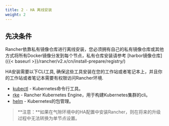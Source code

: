 ```yaml
---
title: 2 - HA 离线安装
weight: 2
---
```


## 先决条件

Rancher依靠私有镜像仓库进行离线安装，您必须拥有自己的私有镜像仓库或其他方式将所有Docker镜像分发到每个节点，私有仓库安装请参考 [harbor镜像仓库]({{< baseurl >}}/rancher/v2.x/cn/install-prepare/registry/)

HA安装需要以下CLI工具, 确保这些工具安装在您的工作站或者笔记本上，并且你的工作站或者笔记本需要有权限访问Rancher环境.

- [kubectl](https://kubernetes.io/docs/tasks/tools/install-kubectl/#install-kubectl) - Kubernetes命令行工具。
- [rke](https://rancher.com/docs/rke/v0.1.x/en/installation/) - Rancher Kubernetes Engine，用于构建Kubernetes集群的cli。
- [helm](https://docs.helm.sh/using_helm/#installing-helm) - Kubernetes的包管理。

> **注意：**如果在气隙环境中的HA配置中安装Rancher，则在将来的升级过程中无法转换为单节点设置。

